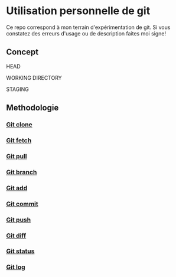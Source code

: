 # Utilisation personnelle de git

Ce repo correspond à mon terrain d'expérimentation de git. 
Si vous constatez des erreurs d'usage ou de description faites moi signe!

## Concept

HEAD

WORKING DIRECTORY

STAGING 


## Methodologie

### [Git clone](GIT_CLONE.md)
### [Git fetch](GIT_FETCH.md)
### [Git pull](GIT_PULL.md)
### [Git branch](GIT_BRANCH.md)
### [Git add](GIT_ADD.md)
### [Git commit](GIT_COMMIT.md)
### [Git push](GIT_PUSH.md)

### [Git diff](GIT_DIFF.md)

### [Git status](GIT_STATUS.md)
### [Git log](GIT_LOG.md)

